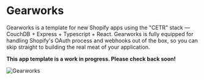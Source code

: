 # Gearworks

Gearworks is a template for new Shopify apps using the "CETR" stack — CouchDB + Express + Typescript + React. Gearworks is fully equipped for handling Shopify's OAuth process and webhooks out of the box, so you can skip straight to building the real meat of your application.

**This app template is a work in progress. Please check back soon!**

![Gearworks](https://i.imgur.com/hN9PsDu.gif)